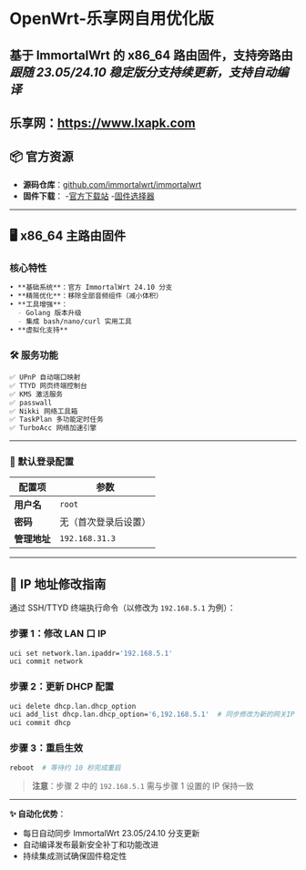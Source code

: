 # OpenWrt-乐享网自用优化版  
**基于 ImmortalWrt 的 x86_64 路由固件，支持旁路由**  
*跟随 23.05/24.10 稳定版分支持续更新，支持自动编译*
---------------------------
乐享网：https://www.lxapk.com
---------------------------

## 📦 官方资源  
- **源码仓库**：[github.com/immortalwrt/immortalwrt](https://github.com/immortalwrt/immortalwrt)  
- **固件下载**：  -[官方下载站](https://downloads.immortalwrt.org/)  -[固件选择器](https://firmware-selector.immortalwrt.org/)  

---

## 🖥️ x86_64 主路由固件  
### 核心特性  
```markdown
• **基础系统**：官方 ImmortalWrt 24.10 分支  
• **精简优化**：移除全部音频组件（减小体积）  
• **工具增强**：  
  - Golang 版本升级  
  - 集成 bash/nano/curl 实用工具  
• **虚拟化支持** 
```

### 🛠️ 服务功能  
```markdown
✅ UPnP 自动端口映射  
✅ TTYD 网页终端控制台  
✅ KMS 激活服务
✅ passwall  
✅ Nikki 网络工具箱  
✅ TaskPlan 多功能定时任务  
✅ TurboAcc 网络加速引擎  
```

---

### 🔐 默认登录配置  
| 配置项       | 参数              |  
|-------------|------------------|  
| **用户名**   | `root`           |  
| **密码**     | 无（首次登录后设置）|  
| **管理地址** | `192.168.31.3`   |  

---

## 🔧 IP 地址修改指南  
通过 SSH/TTYD 终端执行命令（以修改为 `192.168.5.1` 为例）：  

### 步骤 1：修改 LAN 口 IP  
```bash
uci set network.lan.ipaddr='192.168.5.1'
uci commit network
```

### 步骤 2：更新 DHCP 配置  
```bash
uci delete dhcp.lan.dhcp_option
uci add_list dhcp.lan.dhcp_option='6,192.168.5.1'  # 同步修改为新的网关IP
uci commit dhcp
```

### 步骤 3：重启生效  
```bash
reboot  # 等待约 10 秒完成重启
```

> **注意**：步骤 2 中的 `192.168.5.1` 需与步骤 1 设置的 IP 保持一致

---

**✨ 自动化优势**：  
- 每日自动同步 ImmortalWrt 23.05/24.10 分支更新  
- 自动编译发布最新安全补丁和功能改进  
- 持续集成测试确保固件稳定性
